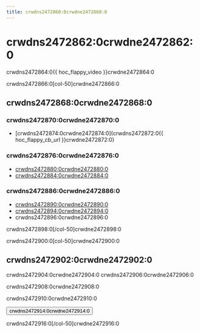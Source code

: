 ```yaml
---
title: crwdns2472860:0crwdne2472860:0
---
```


# crwdns2472862:0crwdne2472862:0

crwdns2472864:0{{ hoc_flappy_video }}crwdne2472864:0

crwdns2472866:0[col-50]crwdne2472866:0

## crwdns2472868:0crwdne2472868:0

### crwdns2472870:0crwdne2472870:0

- [crwdns2472874:0crwdne2472874:0](crwdns2472872:0{{ hoc_flappy_cb_url }}crwdne2472872:0)

### crwdns2472876:0crwdne2472876:0

- [crwdns2472880:0crwdne2472880:0](crwdns2472878:0crwdne2472878:0)
- [crwdns2472884:0crwdne2472884:0](crwdns2472882:0crwdne2472882:0)

### crwdns2472886:0crwdne2472886:0

- [crwdns2472890:0crwdne2472890:0](crwdns2472888:0crwdne2472888:0)
- [crwdns2472894:0crwdne2472894:0](crwdns2472892:0crwdne2472892:0)
- crwdns2472896:0crwdne2472896:0

crwdns2472898:0[/col-50]crwdne2472898:0

crwdns2472900:0[col-50]crwdne2472900:0

## crwdns2472902:0crwdne2472902:0

crwdns2472904:0crwdne2472904:0 crwdns2472906:0crwdne2472906:0

crwdns2472908:0crwdne2472908:0

crwdns2472910:0crwdne2472910:0

<a href="crwdns2472912:0crwdne2472912:0"><button>crwdns2472914:0crwdne2472914:0</button></a>

crwdns2472916:0[/col-50]crwdne2472916:0
